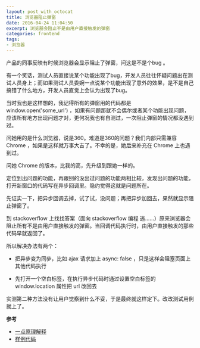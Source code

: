 ```yaml
---
layout: post_with_octocat
title: 浏览器阻止弹窗
date: 2016-04-24 11:04:50
excerpt: 浏览器会阻止不是由用户直接触发的弹窗
categories: frontend
tags: 
- 浏览器
---
```


产品的同事反映有时候浏览器会显示阻止了弹窗，问这是不是个bug 。

有一个笑话，测试人员直接说某个功能出现了bug，开发人员往往怀疑问题出在测试人员身上；而如果测试人员委婉一点说某个功能出现了意外的效果，是不是自己搞错了什么地方，开发人员直觉上会认为出现了bug。

当时我也是这样想的，我记得所有的弹窗用的代码都是 window.open('some_url') ，如果有问题那就不会偶尔或者某个功能出现问题，应该所有地方出现问题才对，更何况我也有自测过，一次阻止弹窗的情况都没遇到过。

问她用的是什么浏览器，说是360。难道是360的问题？我们内部只需兼容 Chrome ，如果是这样就万事大吉了。不幸的是，她后来补充在 Chrome 上也遇到过。

问她 Chrome 的版本，比我的高，先升级到跟她一样的。

定位到出问题的功能，再跟别的没出过问题的功能两相比较，发现出问题的功能，打开新窗口的代码写在异步回调里。隐约觉得这就是问题所在。

先证实一下，把异步回调去掉，试了试，没问题；再把异步加回去，果然就显示阻止弹窗了。

到 stackoverflow 上找找答案（面向 stackoverflow 编程 逃……）原来浏览器会阻止所有不是由用户直接触发的弹窗。当回调代码执行时，由用户直接触发的那些代码早就返回了。

所以解决办法有两个：

- 把异步变为同步，比如 ajax 请求加上 async: false ，只是这样会阻塞页面上其他代码执行

- 先打开一个空白标签，在执行异步代码时通过设置空白标签的 window.location 属性把 url 改回去

实测第二种方法没有让用户觉察到什么不妥，于是最终就这样定下。改改测试用例就上了。

**参考**

- [一点原理解释](http://stackoverflow.com/questions/2587677/avoid-browser-popup-blockers)
- [样例代码](http://theandystratton.com/2012/how-to-bypass-google-chromes-javascript-popup-blocker)
